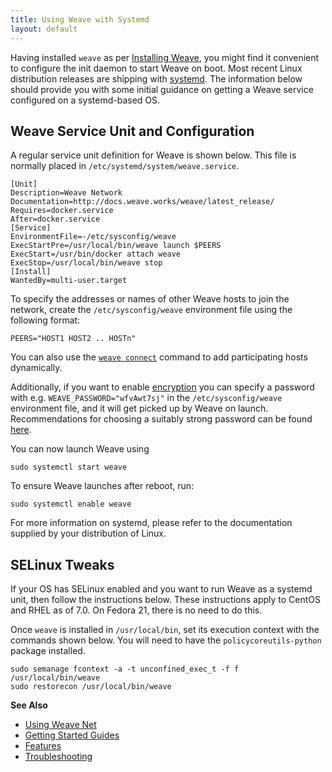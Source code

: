 ```yaml
---
title: Using Weave with Systemd
layout: default
---
```



Having installed `weave` as per [Installing Weave](/site/installing-weave.md), you might find it convenient to configure the
init daemon to start Weave on boot. Most recent Linux distribution releases are
shipping with [systemd](http://www.freedesktop.org/wiki/Software/systemd/). The information below should provide you with some
initial guidance on getting a Weave service configured on a systemd-based OS.

## Weave Service Unit and Configuration

A regular service unit definition for Weave is shown below. This file is
normally placed in `/etc/systemd/system/weave.service`.

    [Unit]
    Description=Weave Network
    Documentation=http://docs.weave.works/weave/latest_release/
    Requires=docker.service
    After=docker.service
    [Service]
    EnvironmentFile=-/etc/sysconfig/weave
    ExecStartPre=/usr/local/bin/weave launch $PEERS
    ExecStart=/usr/bin/docker attach weave
    ExecStop=/usr/local/bin/weave stop
    [Install]
    WantedBy=multi-user.target


To specify the addresses or names of other Weave hosts to join the network, 
create the `/etc/sysconfig/weave` environment file using the following format:

    PEERS="HOST1 HOST2 .. HOSTn"

You can also use the [`weave connect`](/site/using-weave/finding-adding-hosts-dynamically.md) command to add participating hosts dynamically.

Additionally, if you want to enable [encryption](/site/using-weave/security-untrusted-networks.md) you can specify a
password with e.g. `WEAVE_PASSWORD="wfvAwt7sj"` in the `/etc/sysconfig/weave` environment file, and it will get picked up by
Weave on launch. Recommendations for choosing a suitably strong password can be found [here](/site/using-weave/security-untrusted-networks.md).

You can now launch Weave using

    sudo systemctl start weave

To ensure Weave launches after reboot, run:

    sudo systemctl enable weave

For more information on systemd, please refer to the documentation supplied
by your distribution of Linux.

## SELinux Tweaks

If your OS has SELinux enabled and you want to run Weave as a systemd unit,
then follow the instructions below. These instructions apply to
CentOS and RHEL as of 7.0. On Fedora 21, there is no need to do this.

Once `weave` is installed in `/usr/local/bin`, set its execution
context with the commands shown below. You will need to have the
`policycoreutils-python` package installed.

    sudo semanage fcontext -a -t unconfined_exec_t -f f /usr/local/bin/weave
    sudo restorecon /usr/local/bin/weave

**See Also**

 * [Using Weave Net](/site/using-weave/intro-example.md)
 * [Getting Started Guides](http://www.weave.works/guides/)
 * [Features](/site/features.md)
 * [Troubleshooting](/site/troubleshooting.md)
